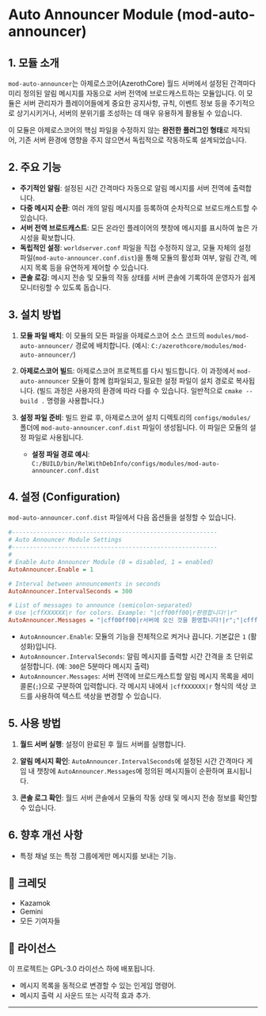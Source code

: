 # Auto Announcer Module (mod-auto-announcer)

## 1. 모듈 소개

`mod-auto-announcer`는 아제로스코어(AzerothCore) 월드 서버에서 설정된 간격마다 미리 정의된 알림 메시지를 자동으로 서버 전역에 브로드캐스트하는 모듈입니다. 이 모듈은 서버 관리자가 플레이어들에게 중요한 공지사항, 규칙, 이벤트 정보 등을 주기적으로 상기시키거나, 서버의 분위기를 조성하는 데 매우 유용하게 활용될 수 있습니다.

이 모듈은 아제로스코어의 핵심 파일을 수정하지 않는 **완전한 플러그인 형태**로 제작되어, 기존 서버 환경에 영향을 주지 않으면서 독립적으로 작동하도록 설계되었습니다.

## 2. 주요 기능

*   **주기적인 알림**: 설정된 시간 간격마다 자동으로 알림 메시지를 서버 전역에 출력합니다.
*   **다중 메시지 순환**: 여러 개의 알림 메시지를 등록하여 순차적으로 브로드캐스트할 수 있습니다.
*   **서버 전역 브로드캐스트**: 모든 온라인 플레이어의 챗창에 메시지를 표시하여 높은 가시성을 확보합니다.
*   **독립적인 설정**: `worldserver.conf` 파일을 직접 수정하지 않고, 모듈 자체의 설정 파일(`mod-auto-announcer.conf.dist`)을 통해 모듈의 활성화 여부, 알림 간격, 메시지 목록 등을 유연하게 제어할 수 있습니다.
*   **콘솔 로깅**: 메시지 전송 및 모듈의 작동 상태를 서버 콘솔에 기록하여 운영자가 쉽게 모니터링할 수 있도록 돕습니다.

## 3. 설치 방법

1.  **모듈 파일 배치**: 이 모듈의 모든 파일을 아제로스코어 소스 코드의 `modules/mod-auto-announcer/` 경로에 배치합니다.
    (예시: `C:/azerothcore/modules/mod-auto-announcer/`)

2.  **아제로스코어 빌드**: 아제로스코어 프로젝트를 다시 빌드합니다. 이 과정에서 `mod-auto-announcer` 모듈이 함께 컴파일되고, 필요한 설정 파일이 설치 경로로 복사됩니다.
    (빌드 과정은 사용자의 환경에 따라 다를 수 있습니다. 일반적으로 `cmake --build .` 명령을 사용합니다.)

3.  **설정 파일 준비**: 빌드 완료 후, 아제로스코어 설치 디렉토리의 `configs/modules/` 폴더에 `mod-auto-announcer.conf.dist` 파일이 생성됩니다. 이 파일은 모듈의 설정 파일로 사용됩니다.

    *   **설정 파일 경로 예시**: `C:/BUILD/bin/RelWithDebInfo/configs/modules/mod-auto-announcer.conf.dist`

## 4. 설정 (Configuration)

`mod-auto-announcer.conf.dist` 파일에서 다음 옵션들을 설정할 수 있습니다.

```ini
#----------------------------------------------------------
# Auto Announcer Module Settings
#----------------------------------------------------------
#
# Enable Auto Announcer Module (0 = disabled, 1 = enabled)
AutoAnnouncer.Enable = 1

# Interval between announcements in seconds
AutoAnnouncer.IntervalSeconds = 300

# List of messages to announce (semicolon-separated)
# Use |cffXXXXXX|r for colors. Example: "|cff00ff00|r환영합니다!|r"
AutoAnnouncer.Messages = "|cff00ff00|r서버에 오신 것을 환영합니다!|r";"|cffff0000|r불법 프로그램 사용은 제재 대상입니다.|r";"|cffffff00|r서로 존중하는 언어를 사용합시다.|r"
```

*   `AutoAnnouncer.Enable`: 모듈의 기능을 전체적으로 켜거나 끕니다. 기본값은 `1` (활성화)입니다.
*   `AutoAnnouncer.IntervalSeconds`: 알림 메시지를 출력할 시간 간격을 초 단위로 설정합니다. (예: `300`은 5분마다 메시지 출력)
*   `AutoAnnouncer.Messages`: 서버 전역에 브로드캐스트할 알림 메시지 목록을 세미콜론(`;`)으로 구분하여 입력합니다. 각 메시지 내에서 `|cffXXXXXX|r` 형식의 색상 코드를 사용하여 텍스트 색상을 변경할 수 있습니다.

## 5. 사용 방법

1.  **월드 서버 실행**: 설정이 완료된 후 월드 서버를 실행합니다.

2.  **알림 메시지 확인**: `AutoAnnouncer.IntervalSeconds`에 설정된 시간 간격마다 게임 내 챗창에 `AutoAnnouncer.Messages`에 정의된 메시지들이 순환하며 표시됩니다.

3.  **콘솔 로그 확인**: 월드 서버 콘솔에서 모듈의 작동 상태 및 메시지 전송 정보를 확인할 수 있습니다.

## 6. 향후 개선 사항

*   특정 채널 또는 특정 그룹에게만 메시지를 보내는 기능.

## 👥 크레딧
- Kazamok
- Gemini
- 모든 기여자들

## 📄 라이선스

이 프로젝트는 GPL-3.0 라이선스 하에 배포됩니다.
*   메시지 목록을 동적으로 변경할 수 있는 인게임 명령어.
*   메시지 출력 시 사운드 또는 시각적 효과 추가.


---
